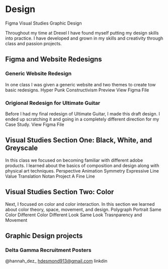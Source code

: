 # Design
Figma Visual Studies Graphic Design

Throughout my time at Drexel I have found myself putting my design skills into practice. I have developed and grown in my skills and creativity through class and passion projects.

## Figma and Website Redesigns

### Generic Website Redesign

In one class I was given a generic website and two themes to create tow basic redesigns.
Hyper Punk
Constructivism
Preview
View Figma File

### Origional Redesign for Ultimate Guitar

Before I had my final redesign of Ultimate Guitar, I made this draft design. I ended up scratching it and going in a completely different direction for my Case Study.
View Figma File

## Visual Studies Section One: Black, White, and Greyscale

In this class we focused on becoming familiar with different adobe products. I learned about the basics of composition and design along with physical art techniques.
Perspective Animation
Symmetry Expressive Line
Value Translation
Notan Project
A Fine Line

## Visual Studies Section Two: Color

Next, I focused on color and color interaction. In this section we learned about color theory, space, movement, and design.
Polygraph Portrait
Same Color  Different Color
Different Look Same Look
Trasnparency and Movement

## Graphic Design projects

### Delta Gamma Recruitment Posters

@hannah_dez_  hdesmond913@gmail.com  linkdin

